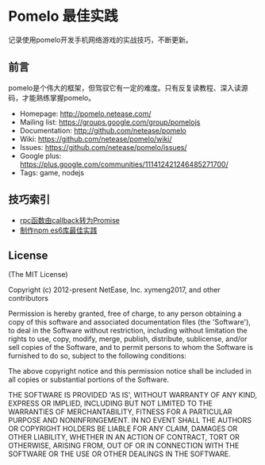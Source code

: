 # Pomelo 最佳实践

记录使用pomelo开发手机网络游戏的实战技巧，不断更新。

## 前言

pomelo是个伟大的框架，但驾驭它有一定的难度。只有反复读教程、深入读源码，才能熟练掌握pomelo。
 
 * Homepage: <http://pomelo.netease.com/>
 * Mailing list: <https://groups.google.com/group/pomelojs>
 * Documentation: <http://github.com/netease/pomelo>
 * Wiki: <https://github.com/netease/pomelo/wiki/>
 * Issues: <https://github.com/netease/pomelo/issues/>
 * Google plus: <https://plus.google.com/communities/111412421246485271700/>
 * Tags: game, nodejs 

## 技巧索引

* [rpc函数由callback转为Promise](https://github.com/xymeng2017/blogofpomelo/wiki/rpc%E5%87%BD%E6%95%B0%E7%94%B1callback%E8%BD%AC%E4%B8%BAPromise)
* [制作npm es6库最佳实践](https://github.com/xymeng2017/blogofpomelo/wiki/%E5%88%B6%E4%BD%9Cnpm-es6%E5%BA%93%E6%9C%80%E4%BD%B3%E5%AE%9E%E8%B7%B5)

## License

(The MIT License)

Copyright (c) 2012-present NetEase, Inc. xymeng2017, and other contributors

Permission is hereby granted, free of charge, to any person obtaining a copy of this software and associated documentation files (the 'Software'), to deal in the Software without restriction, including without limitation the rights to use, copy, modify, merge, publish, distribute, sublicense, and/or sell copies of the Software, and to permit persons to whom the Software is furnished to do so, subject to the following conditions:

The above copyright notice and this permission notice shall be included in all copies or substantial portions of the Software.

THE SOFTWARE IS PROVIDED 'AS IS', WITHOUT WARRANTY OF ANY KIND, EXPRESS OR IMPLIED, INCLUDING BUT NOT LIMITED TO THE WARRANTIES OF MERCHANTABILITY, FITNESS FOR A PARTICULAR PURPOSE AND NONINFRINGEMENT. IN NO EVENT SHALL THE AUTHORS OR COPYRIGHT HOLDERS BE LIABLE FOR ANY CLAIM, DAMAGES OR OTHER LIABILITY, WHETHER IN AN ACTION OF CONTRACT, TORT OR OTHERWISE, ARISING FROM, OUT OF OR IN CONNECTION WITH THE SOFTWARE OR THE USE OR OTHER DEALINGS IN THE SOFTWARE.
